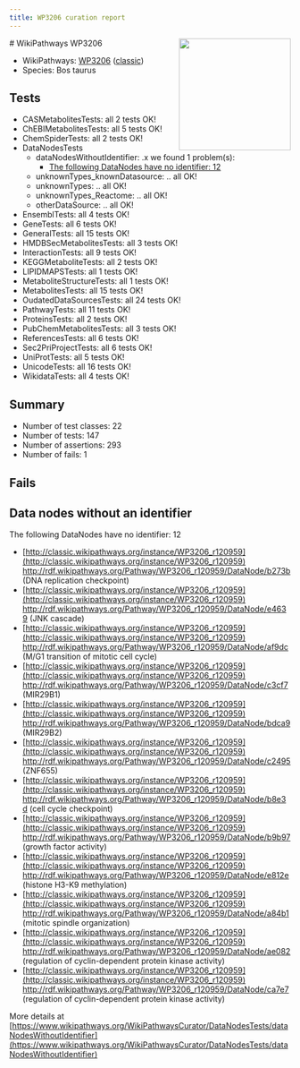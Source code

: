 ```yaml
---
title: WP3206 curation report
---
```


<img style="float: right; width: 200px" src="https://upload.wikimedia.org/wikipedia/commons/thumb/8/83/Wplogo_with_text_500.png/640px-Wplogo_with_text_500.png" />
# WikiPathways WP3206

* WikiPathways: [WP3206](https://wikipathways.org/pathways/WP3206) ([classic](https://classic.wikipathways.org/instance/WP3206))
* Species: Bos taurus
## Tests
* CASMetabolitesTests: all 2 tests OK!
* ChEBIMetabolitesTests: all 5 tests OK!
* ChemSpiderTests: all 2 tests OK!
* DataNodesTests
    * dataNodesWithoutIdentifier: .x we found 1 problem(s):
        * [The following DataNodes have no identifier: 12](#8792c492)
    * unknownTypes_knownDatasource: .. all OK!
    * unknownTypes: .. all OK!
    * unknownTypes_Reactome: .. all OK!
    * otherDataSource: .. all OK!
* EnsemblTests: all 4 tests OK!
* GeneTests: all 6 tests OK!
* GeneralTests: all 15 tests OK!
* HMDBSecMetabolitesTests: all 3 tests OK!
* InteractionTests: all 9 tests OK!
* KEGGMetaboliteTests: all 2 tests OK!
* LIPIDMAPSTests: all 1 tests OK!
* MetaboliteStructureTests: all 1 tests OK!
* MetabolitesTests: all 15 tests OK!
* OudatedDataSourcesTests: all 24 tests OK!
* PathwayTests: all 11 tests OK!
* ProteinsTests: all 2 tests OK!
* PubChemMetabolitesTests: all 3 tests OK!
* ReferencesTests: all 6 tests OK!
* Sec2PriProjectTests: all 6 tests OK!
* UniProtTests: all 5 tests OK!
* UnicodeTests: all 16 tests OK!
* WikidataTests: all 4 tests OK!


## Summary

* Number of test classes: 22
* Number of tests: 147
* Number of assertions: 293
* Number of fails: 1

## Fails

<a name="8792c492" />

## Data nodes without an identifier

The following DataNodes have no identifier: 12

* [http://classic.wikipathways.org/instance/WP3206_r120959](http://classic.wikipathways.org/instance/WP3206_r120959) http://rdf.wikipathways.org/Pathway/WP3206_r120959/DataNode/b273b (DNA replication checkpoint)
* [http://classic.wikipathways.org/instance/WP3206_r120959](http://classic.wikipathways.org/instance/WP3206_r120959) http://rdf.wikipathways.org/Pathway/WP3206_r120959/DataNode/e4639 (JNK cascade)
* [http://classic.wikipathways.org/instance/WP3206_r120959](http://classic.wikipathways.org/instance/WP3206_r120959) http://rdf.wikipathways.org/Pathway/WP3206_r120959/DataNode/af9dc (M/G1 transition of mitotic cell cycle)
* [http://classic.wikipathways.org/instance/WP3206_r120959](http://classic.wikipathways.org/instance/WP3206_r120959) http://rdf.wikipathways.org/Pathway/WP3206_r120959/DataNode/c3cf7 (MIR29B1)
* [http://classic.wikipathways.org/instance/WP3206_r120959](http://classic.wikipathways.org/instance/WP3206_r120959) http://rdf.wikipathways.org/Pathway/WP3206_r120959/DataNode/bdca9 (MIR29B2)
* [http://classic.wikipathways.org/instance/WP3206_r120959](http://classic.wikipathways.org/instance/WP3206_r120959) http://rdf.wikipathways.org/Pathway/WP3206_r120959/DataNode/c2495 (ZNF655)
* [http://classic.wikipathways.org/instance/WP3206_r120959](http://classic.wikipathways.org/instance/WP3206_r120959) http://rdf.wikipathways.org/Pathway/WP3206_r120959/DataNode/b8e3d (cell cycle checkpoint)
* [http://classic.wikipathways.org/instance/WP3206_r120959](http://classic.wikipathways.org/instance/WP3206_r120959) http://rdf.wikipathways.org/Pathway/WP3206_r120959/DataNode/b9b97 (growth factor activity)
* [http://classic.wikipathways.org/instance/WP3206_r120959](http://classic.wikipathways.org/instance/WP3206_r120959) http://rdf.wikipathways.org/Pathway/WP3206_r120959/DataNode/e812e (histone H3-K9 methylation)
* [http://classic.wikipathways.org/instance/WP3206_r120959](http://classic.wikipathways.org/instance/WP3206_r120959) http://rdf.wikipathways.org/Pathway/WP3206_r120959/DataNode/a84b1 (mitotic spindle organization)
* [http://classic.wikipathways.org/instance/WP3206_r120959](http://classic.wikipathways.org/instance/WP3206_r120959) http://rdf.wikipathways.org/Pathway/WP3206_r120959/DataNode/ae082 (regulation of cyclin-dependent protein kinase activity)
* [http://classic.wikipathways.org/instance/WP3206_r120959](http://classic.wikipathways.org/instance/WP3206_r120959) http://rdf.wikipathways.org/Pathway/WP3206_r120959/DataNode/ca7e7 (regulation of cyclin-dependent protein kinase activity)


More details at [https://www.wikipathways.org/WikiPathwaysCurator/DataNodesTests/dataNodesWithoutIdentifier](https://www.wikipathways.org/WikiPathwaysCurator/DataNodesTests/dataNodesWithoutIdentifier)

